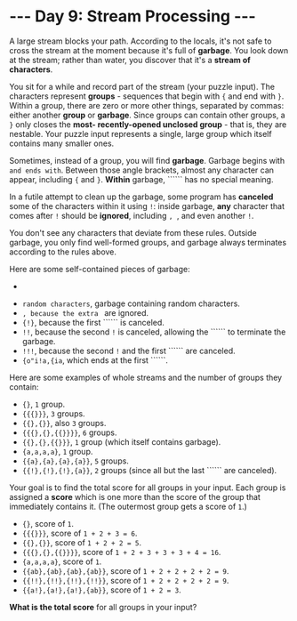 # --- Day 9: Stream Processing ---
A large stream blocks your path. According to the locals, it's not safe to cross the stream at the moment because it's
full of __garbage__. You look down at the stream; rather than water, you discover that it's a __stream of characters__.

You sit for a while and record part of the stream (your puzzle input). The characters represent __groups__ - sequences
that begin with ```{``` and end with ```}```. Within a group, there are zero or more other things, separated by commas:
either another __group__ or __garbage__. Since groups can contain other groups, a ```}``` only closes the __most-
recently-opened unclosed group__ - that is, they are nestable. Your puzzle input represents a single, large group which
itself contains many smaller ones.

Sometimes, instead of a group, you will find __garbage__. Garbage begins with `````` and ends with ``````. Between those
angle brackets, almost any character can appear, including ```{``` and ```}```. __Within__ garbage, `````` has no
special meaning.

In a futile attempt to clean up the garbage, some program has __canceled__ some of the characters within it using
```!```: inside garbage, __any__ character that comes after ```!``` should be __ignored__, including ``````, ``````, and
even another ```!```.

You don't see any characters that deviate from these rules.  Outside garbage, you only find well-formed groups, and
garbage always terminates according to the rules above.

Here are some self-contained pieces of garbage:

- ``````, empty garbage.
- ```random characters```, garbage containing random characters.
- ``````, because the extra `````` are ignored.
- ```{!}```, because the first `````` is canceled.
- ```!!```, because the second ```!``` is canceled, allowing the `````` to terminate the garbage.
- ```!!!```, because the second ```!``` and the first `````` are canceled.
- ```{o"i!a,{ia```, which ends at the first ``````.

Here are some examples of whole streams and the number of groups they contain:

- ```{}```, ```1``` group.
- ```{{{}}}```, ```3``` groups.
- ```{{},{}}```, also ```3``` groups.
- ```{{{},{},{{}}}}```, ```6``` groups.
- ```{{},{},{{}}}```, ```1``` group (which itself contains garbage).
- ```{a,a,a,a}```, ```1``` group.
- ```{{a},{a},{a},{a}}```, ```5``` groups.
- ```{{!},{!},{!},{a}}```, ```2``` groups (since all but the last `````` are canceled).

Your goal is to find the total score for all groups in your input. Each group is assigned a __score__ which is one more
than the score of the group that immediately contains it. (The outermost group gets a score of ```1```.)

- ```{}```, score of ```1```.
- ```{{{}}}```, score of ```1 + 2 + 3 = 6```.
- ```{{},{}}```, score of ```1 + 2 + 2 = 5```.
- ```{{{},{},{{}}}}```, score of ```1 + 2 + 3 + 3 + 3 + 4 = 16```.
- ```{a,a,a,a}```, score of ```1```.
- ```{{ab},{ab},{ab},{ab}}```, score of ```1 + 2 + 2 + 2 + 2 = 9```.
- ```{{!!},{!!},{!!},{!!}}```, score of ```1 + 2 + 2 + 2 + 2 = 9```.
- ```{{a!},{a!},{a!},{ab}}```, score of ```1 + 2 = 3```.

__What is the total score__ for all groups in your input?
